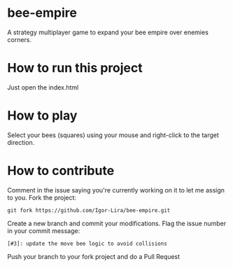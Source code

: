 # bee-empire
A strategy multiplayer game to expand your bee empire over enemies corners.


# How to run this project

Just open the index.html

# How to play

Select your bees (squares) using your mouse and right-click to the target direction.

# How to contribute

Comment in the issue saying you're currently working on it to let me assign to you.
Fork the project:


`git fork https://github.com/Igor-Lira/bee-empire.git`

Create a new branch and commit your modifications. Flag the issue number in your commit message: 


`[#3]: update the move bee logic to avoid collisions`

Push your branch to your fork project and do a Pull Request
